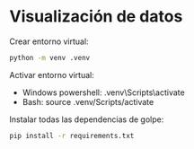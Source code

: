 # Visualización de datos


Crear entorno virtual:

```bash
python -m venv .venv
```

Activar entorno virtual:

* Windows powershell: .venv\Scripts\activate
* Bash: source .venv/Scripts/activate

Instalar todas las dependencias de golpe:

```bash
pip install -r requirements.txt
```

